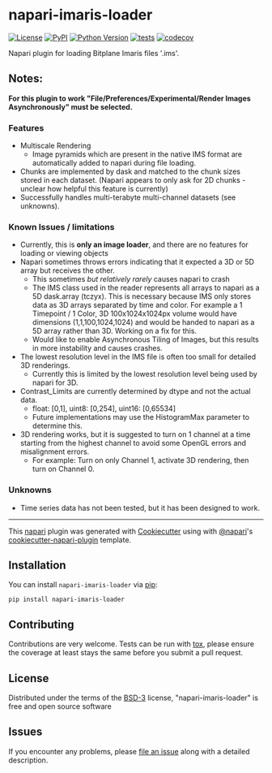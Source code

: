 # napari-imaris-loader

[![License](https://img.shields.io/pypi/l/napari-imaris-loader.svg?color=green)](https://github.com/AlanMWatson/napari-imaris-loader/raw/master/LICENSE)
[![PyPI](https://img.shields.io/pypi/v/napari-imaris-loader.svg?color=green)](https://pypi.org/project/napari-imaris-loader)
[![Python Version](https://img.shields.io/pypi/pyversions/napari-imaris-loader.svg?color=green)](https://python.org)
[![tests](https://github.com/AlanMWatson/napari-imaris-loader/workflows/tests/badge.svg)](https://github.com/AlanMWatson/napari-imaris-loader/actions)
[![codecov](https://codecov.io/gh/AlanMWatson/napari-imaris-loader/branch/master/graph/badge.svg)](https://codecov.io/gh/AlanMWatson/napari-imaris-loader)

Napari plugin for loading Bitplane Imaris files '.ims'.  


## Notes:
**For this plugin to work "File/Preferences/Experimental/Render Images Asynchronously" must be selected.**

### Features

* Multiscale Rendering
  * Image pyramids which are present in the native IMS format are automatically added to napari during file loading.
* Chunks are implemented by dask and matched to the chunk sizes stored in each dataset.  (Napari appears to only ask for 2D chunks - unclear how helpful this feature is currently)
* Successfully handles multi-terabyte multi-channel datasets (see unknowns).

### Known Issues / limitations

* Currently, this is **only an image loader**, and there are no features for loading or viewing objects
* Napari sometimes throws errors indicating that it expected a 3D or 5D array but receives the other.
  * This sometimes *but relatively rarely* causes napari to crash
  * The IMS class used in the reader represents all arrays to napari as a 5D dask.array (tczyx).  This is necessary because IMS only stores data as 3D arrays separated by time and color.  For example a 1 Timepoint / 1 Color, 3D 100x1024x1024px volume would have dimensions (1,1,100,1024,1024) and would be handed to napari as a 5D array rather than 3D.  Working on a fix for this.
  * Would like to enable Asynchronous Tiling of Images, but this results in more instability and causes crashes.
* The lowest resolution level in the IMS file is often too small for detailed 3D renderings.
  * Currently this is limited by the lowest resolution level being used by napari for 3D.
* Contrast_Limits are currently determined by dtype and not the actual data.
  * float: [0,1], uint8: [0,254], uint16: [0,65534]
  * Future implementations may use the HistogramMax parameter to determine this.
* 3D rendering works, but it is suggested to turn on 1 channel at a time starting from the highest channel to avoid some OpenGL errors and misalignment errors.
  * For example: Turn on only Channel 1, activate 3D rendering, then turn on Channel 0.

### Unknowns

* Time series data has not been tested, but it has been designed to work.


----------------------------------

This [napari] plugin was generated with [Cookiecutter] using with [@napari]'s [cookiecutter-napari-plugin] template.

<!--
Don't miss the full getting started guide to set up your new package:
https://github.com/napari/cookiecutter-napari-plugin#getting-started

and review the napari docs for plugin developers:
https://napari.org/docs/plugins/index.html
-->

## Installation

You can install `napari-imaris-loader` via [pip]:

    pip install napari-imaris-loader

## Contributing

Contributions are very welcome. Tests can be run with [tox], please ensure
the coverage at least stays the same before you submit a pull request.

## License

Distributed under the terms of the [BSD-3] license,
"napari-imaris-loader" is free and open source software

## Issues

If you encounter any problems, please [file an issue] along with a detailed description.

[napari]: https://github.com/napari/napari
[Cookiecutter]: https://github.com/audreyr/cookiecutter
[@napari]: https://github.com/napari
[MIT]: http://opensource.org/licenses/MIT
[BSD-3]: http://opensource.org/licenses/BSD-3-Clause
[GNU GPL v3.0]: http://www.gnu.org/licenses/gpl-3.0.txt
[GNU LGPL v3.0]: http://www.gnu.org/licenses/lgpl-3.0.txt
[Apache Software License 2.0]: http://www.apache.org/licenses/LICENSE-2.0
[Mozilla Public License 2.0]: https://www.mozilla.org/media/MPL/2.0/index.txt
[cookiecutter-napari-plugin]: https://github.com/napari/cookiecutter-napari-plugin

[file an issue]: https://github.com/AlanMWatson/napari-imaris-loader/issues

[napari]: https://github.com/napari/napari
[tox]: https://tox.readthedocs.io/en/latest/
[pip]: https://pypi.org/project/pip/
[PyPI]: https://pypi.org/
